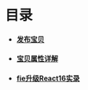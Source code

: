 # 目录

- #### [发布宝贝](/Notes/publish.html)
- #### [宝贝属性详解](/Notes/goodsProps.html)
- #### [fie升级React16实录](/Notes/fieReactUpgrade.html)
